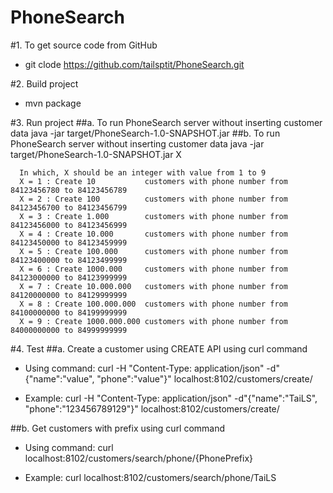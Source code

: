 # PhoneSearch

#1. To get source code from  GitHub
  - git clode https://github.com/tailsptit/PhoneSearch.git

#2. Build project
  - mvn package
 
#3. Run project
  ##a. To run PhoneSearch server without inserting customer data
      java -jar target/PhoneSearch-1.0-SNAPSHOT.jar
  ##b. To run PhoneSearch server without inserting customer data
      java -jar target/PhoneSearch-1.0-SNAPSHOT.jar X

      In which, X should be an integer with value from 1 to 9
      X = 1 : Create 10           customers with phone number from 84123456780 to 84123456789
      X = 2 : Create 100          customers with phone number from 84123456700 to 84123456799
      X = 3 : Create 1.000        customers with phone number from 84123456000 to 84123456999
      X = 4 : Create 10.000       customers with phone number from 84123450000 to 84123459999
      X = 5 : Create 100.000      customers with phone number from 84123400000 to 84123499999
      X = 6 : Create 1000.000     customers with phone number from 84123000000 to 84123999999
      X = 7 : Create 10.000.000   customers with phone number from 84120000000 to 84129999999
      X = 8 : Create 100.000.000  customers with phone number from 84100000000 to 84199999999
      X = 9 : Create 1000.000.000 customers with phone number from 84000000000 to 84999999999
      

#4. Test 
 ##a. Create a customer using CREATE API using curl command
   - Using command:
   curl -H "Content-Type: application/json" -d"{\"name\":\"value\", \"phone\":\"value\"}" localhost:8102/customers/create/

   - Example:
   curl -H "Content-Type: application/json" -d"{\"name\":\"TaiLS\", \"phone\":\"123456789129\"}" localhost:8102/customers/create/


##b. Get customers with prefix using curl command
  - Using command:
    curl localhost:8102/customers/search/phone/{PhonePrefix}
    
  - Example:
      curl localhost:8102/customers/search/phone/TaiLS

